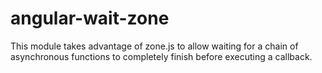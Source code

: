# angular-wait-zone
This module takes advantage of zone.js to allow waiting for a chain of asynchronous functions to completely finish before executing a callback.
